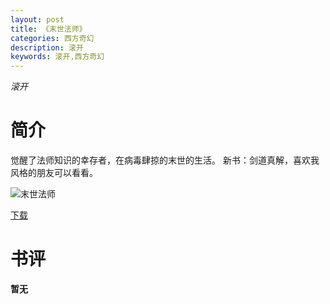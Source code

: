 ```yaml
---
layout: post
title: 《末世法师》
categories: 西方奇幻
description: 滚开
keywords: 滚开,西方奇幻
---
```

*滚开*
# 简介
觉醒了法师知识的幸存者，在病毒肆掠的末世的生活。
新书：剑道真解，喜欢我风格的朋友可以看看。

![末世法师](https://cdn.jsdelivr.net/gh/YYbooks0/yybooks0img@master/bookscover2/末世法师.5cvi0x9ulfk0.jpg)

[下载](https://link.jscdn.cn/1drv/aHR0cHM6Ly8xZHJ2Lm1zL3QvcyFBaGU2R2dNWmVFb2poajEySzROVlRmYmxxdFgtP2U9eHpodzl3.txt)
# 书评
**暂无**
